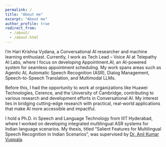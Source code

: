 ```yaml
---
permalink: /
title: "About me"
excerpt: "About me"
author_profile: true
redirect_from: 
  - /about/
  - /about.html
---
```

I’m Hari Krishna Vydana, a Conversational AI researcher and machine learning enthusiast. Currently, I work as Tech Lead – Voice AI at Telepathy AI Labs, where I focus on developing Appointment.AI, an AI-powered system for seamless appointment scheduling. My work spans areas such as Agentic AI, Automatic Speech Recognition (ASR), Dialog Management, Speech-to-Speech Translation, and Multimodal LLMs.

Before this, I had the opportunity to work at organizations like Huawei Technologies, Cerence, and the University of Cambridge, contributing to various research and development efforts in Conversational AI. My interest lies in bridging cutting-edge research with practical, real-world applications that make AI more accessible and impactful.

I hold a Ph.D. in Speech and Language Technology from IIIT Hyderabad, where I worked on developing integrated multilingual ASR systems for Indian language scenarios. My thesis, titled “Salient Features for Multilingual Speech Recognition in Indian Scenarios”, was supervised by [Dr. Anil Kumar Vuppala](https://sites.google.com/view/welcome-to-anils-world/academics).
